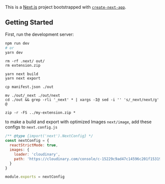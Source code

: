 This is a [Next.js](https://nextjs.org/) project bootstrapped with [`create-next-app`](https://github.com/vercel/next.js/tree/canary/packages/create-next-app).

## Getting Started

First, run the development server:

```bash
npm run dev
# or
yarn dev
```
```
rm -rf .next/ out/
rm extension.zip

yarn next build
yarn next export

cp manifest.json ./out

mv ./out/_next ./out/next
cd ./out && grep -rli '_next' * | xargs -I@ sed -i '' 's/_next/next/g' @

zip -r -FS ../my-extension.zip *
```

to make a build and export with optimized Images  `next/image`, add these configs to `next.config.js`

```js
/** @type {import('next').NextConfig} */
const nextConfig = {
  reactStrictMode: true,
  images: {
    loader: 'cloudinary',
    path: 'https://cloudinary.com/console/c-15229c9ad47c14596c201f153198d7/'
  }
}

module.exports = nextConfig
```
